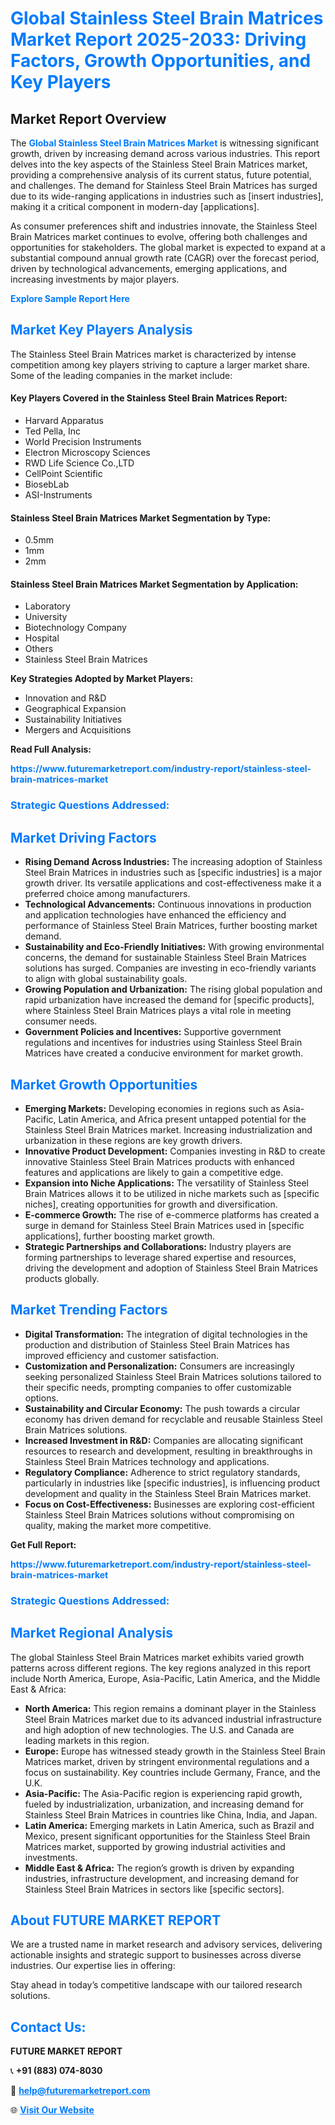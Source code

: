 <h1 style="color: #007BFF;">Global Stainless Steel Brain Matrices Market Report 2025-2033: Driving Factors, Growth Opportunities, and Key Players</h1>

<section id="overview">
<h2>Market Report Overview</h2>
<p>The <a href="https://www.futuremarketreport.com/industry-report/stainless-steel-brain-matrices-market" style="color: #007BFF; text-decoration: none;"><strong>Global Stainless Steel Brain Matrices Market</strong></a> is witnessing significant growth, driven by increasing demand across various industries. This report delves into the key aspects of the Stainless Steel Brain Matrices market, providing a comprehensive analysis of its current status, future potential, and challenges. The demand for Stainless Steel Brain Matrices has surged due to its wide-ranging applications in industries such as [insert industries], making it a critical component in modern-day [applications].</p>
<p>As consumer preferences shift and industries innovate, the Stainless Steel Brain Matrices market continues to evolve, offering both challenges and opportunities for stakeholders. The global market is expected to expand at a substantial compound annual growth rate (CAGR) over the forecast period, driven by technological advancements, emerging applications, and increasing investments by major players.</p>
</section>

<section id="overview">
<p><a href="https://www.futuremarketreport.com/request-sample/reportId=124117" style="color: #007BFF; text-decoration: none;"><strong>Explore Sample Report Here</strong></a></p>
</section>

<section id="key-players">
<h2 style="color: #007BFF;">Market Key Players Analysis</h2>
<p>The Stainless Steel Brain Matrices market is characterized by intense competition among key players striving to capture a larger market share. Some of the leading companies in the market include:</p>
<h4>Key Players Covered in the Stainless Steel Brain Matrices Report:</h4>
<ul><li>Harvard Apparatus</li><li>Ted Pella, Inc</li><li>World Precision Instruments</li><li>Electron Microscopy Sciences</li><li>RWD Life Science Co.,LTD</li><li>CellPoint Scientific</li><li>BiosebLab</li><li>ASI-Instruments</li></ul>
<h4>Stainless Steel Brain Matrices Market Segmentation by Type:</h4>
<ul><li>0.5mm</li><li>1mm</li><li>2mm</li></ul>

<h4>Stainless Steel Brain Matrices Market Segmentation by Application:</h4>
<ul><li>Laboratory</li><li>University</li><li>Biotechnology Company</li><li>Hospital</li><li>Others</li><li>Stainless Steel Brain Matrices</li></ul>
<p><strong>Key Strategies Adopted by Market Players:</strong></p>
<ul>
<li>Innovation and R&D</li>
<li>Geographical Expansion</li>
<li>Sustainability Initiatives</li>
<li>Mergers and Acquisitions</li>
</ul>
</section>

<section>
<p><strong>Read Full Analysis: </strong></p><a href="https://www.futuremarketreport.com/industry-report/stainless-steel-brain-matrices-market" style="color: #007BFF; text-decoration: none;"><strong>https://www.futuremarketreport.com/industry-report/stainless-steel-brain-matrices-market</strong></a>
<h3 style="color: #007BFF;">Strategic Questions Addressed:</h3>
</section>

<section id="driving-factors">
<h2 style="color: #007BFF;">Market Driving Factors</h2>
<ul>
<li><strong>Rising Demand Across Industries:</strong> The increasing adoption of Stainless Steel Brain Matrices in industries such as [specific industries] is a major growth driver. Its versatile applications and cost-effectiveness make it a preferred choice among manufacturers.</li>
<li><strong>Technological Advancements:</strong> Continuous innovations in production and application technologies have enhanced the efficiency and performance of Stainless Steel Brain Matrices, further boosting market demand.</li>
<li><strong>Sustainability and Eco-Friendly Initiatives:</strong> With growing environmental concerns, the demand for sustainable Stainless Steel Brain Matrices solutions has surged. Companies are investing in eco-friendly variants to align with global sustainability goals.</li>
<li><strong>Growing Population and Urbanization:</strong> The rising global population and rapid urbanization have increased the demand for [specific products], where Stainless Steel Brain Matrices plays a vital role in meeting consumer needs.</li>
<li><strong>Government Policies and Incentives:</strong> Supportive government regulations and incentives for industries using Stainless Steel Brain Matrices have created a conducive environment for market growth.</li>
</ul>
</section>

<section id="growth-opportunities">
<h2 style="color: #007BFF;">Market Growth Opportunities</h2>
<ul>
<li><strong>Emerging Markets:</strong> Developing economies in regions such as Asia-Pacific, Latin America, and Africa present untapped potential for the Stainless Steel Brain Matrices market. Increasing industrialization and urbanization in these regions are key growth drivers.</li>
<li><strong>Innovative Product Development:</strong> Companies investing in R&D to create innovative Stainless Steel Brain Matrices products with enhanced features and applications are likely to gain a competitive edge.</li>
<li><strong>Expansion into Niche Applications:</strong> The versatility of Stainless Steel Brain Matrices allows it to be utilized in niche markets such as [specific niches], creating opportunities for growth and diversification.</li>
<li><strong>E-commerce Growth:</strong> The rise of e-commerce platforms has created a surge in demand for Stainless Steel Brain Matrices used in [specific applications], further boosting market growth.</li>
<li><strong>Strategic Partnerships and Collaborations:</strong> Industry players are forming partnerships to leverage shared expertise and resources, driving the development and adoption of Stainless Steel Brain Matrices products globally.</li>
</ul>
</section>

<section id="trending-factors">
<h2 style="color: #007BFF;">Market Trending Factors</h2>
<ul>
<li><strong>Digital Transformation:</strong> The integration of digital technologies in the production and distribution of Stainless Steel Brain Matrices has improved efficiency and customer satisfaction.</li>
<li><strong>Customization and Personalization:</strong> Consumers are increasingly seeking personalized Stainless Steel Brain Matrices solutions tailored to their specific needs, prompting companies to offer customizable options.</li>
<li><strong>Sustainability and Circular Economy:</strong> The push towards a circular economy has driven demand for recyclable and reusable Stainless Steel Brain Matrices solutions.</li>
<li><strong>Increased Investment in R&D:</strong> Companies are allocating significant resources to research and development, resulting in breakthroughs in Stainless Steel Brain Matrices technology and applications.</li>
<li><strong>Regulatory Compliance:</strong> Adherence to strict regulatory standards, particularly in industries like [specific industries], is influencing product development and quality in the Stainless Steel Brain Matrices market.</li>
<li><strong>Focus on Cost-Effectiveness:</strong> Businesses are exploring cost-efficient Stainless Steel Brain Matrices solutions without compromising on quality, making the market more competitive.</li>
</ul>
</section>

<section>
<p><strong>Get Full Report: </strong></p><a href="https://www.futuremarketreport.com/industry-report/stainless-steel-brain-matrices-market" style="color: #007BFF; text-decoration: none;"><strong>https://www.futuremarketreport.com/industry-report/stainless-steel-brain-matrices-market</strong></a>
<h3 style="color: #007BFF;">Strategic Questions Addressed:</h3>
</section>


<section id="regional-analysis">
<h2 style="color: #007BFF;">Market Regional Analysis</h2>
<p>The global Stainless Steel Brain Matrices market exhibits varied growth patterns across different regions. The key regions analyzed in this report include North America, Europe, Asia-Pacific, Latin America, and the Middle East & Africa:</p>
<ul>
<li><strong>North America:</strong> This region remains a dominant player in the Stainless Steel Brain Matrices market due to its advanced industrial infrastructure and high adoption of new technologies. The U.S. and Canada are leading markets in this region.</li>
<li><strong>Europe:</strong> Europe has witnessed steady growth in the Stainless Steel Brain Matrices market, driven by stringent environmental regulations and a focus on sustainability. Key countries include Germany, France, and the U.K.</li>
<li><strong>Asia-Pacific:</strong> The Asia-Pacific region is experiencing rapid growth, fueled by industrialization, urbanization, and increasing demand for Stainless Steel Brain Matrices in countries like China, India, and Japan.</li>
<li><strong>Latin America:</strong> Emerging markets in Latin America, such as Brazil and Mexico, present significant opportunities for the Stainless Steel Brain Matrices market, supported by growing industrial activities and investments.</li>
<li><strong>Middle East & Africa:</strong> The region’s growth is driven by expanding industries, infrastructure development, and increasing demand for Stainless Steel Brain Matrices in sectors like [specific sectors].</li>
</ul>
</section>

<footer>
<h2 style="color: #007BFF;">About FUTURE MARKET REPORT</h2>
<p>We are a trusted name in market research and advisory services, delivering actionable insights and strategic support to businesses across diverse industries. Our expertise lies in offering:</p>

<p>Stay ahead in today’s competitive landscape with our tailored research solutions.</p>

<h2 style="color: #007BFF;">Contact Us:</h2>
<p><strong>FUTURE MARKET REPORT</strong></p>
<p>📞 <strong>+91 (883) 074-8030</strong></p>
<p>📧 <strong><a href="mailto:help@futuremarketreport.com" style="color: #007BFF;">help@futuremarketreport.com</a></strong></p>
<p>🌐 <strong><a href="https://www.futuremarketreport.com/" style="color: #007BFF;">Visit Our Website</a></strong></p>
</footer>